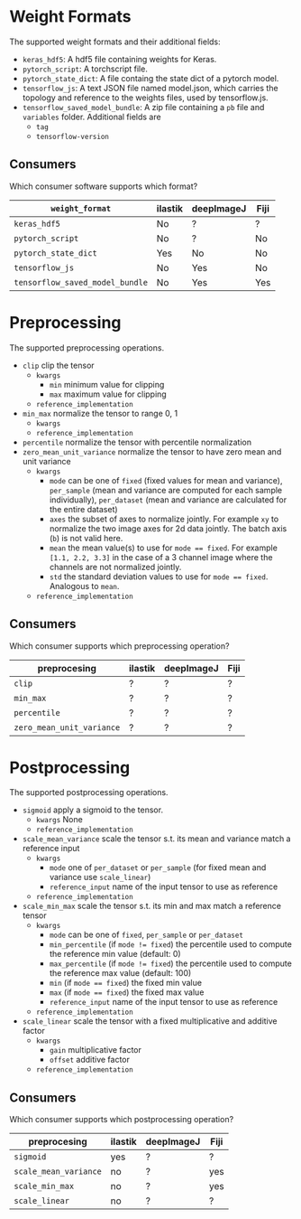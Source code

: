 # Weight Formats

The supported weight formats and their additional fields:

- `keras_hdf5`: A hdf5 file containing weights for Keras.
- `pytorch_script`: A torchscript file.
- `pytorch_state_dict`: A file containg the state dict of a pytorch model.
- `tensorflow_js`: A text JSON file named model.json, which carries the topology and reference to the weights files, used by tensorflow.js.
- `tensorflow_saved_model_bundle`: A zip file containing a `pb` file and `variables` folder. Additional fields are
  - `tag`
  - `tensorflow-version`

## Consumers

Which consumer software supports which format?

| `weight_format`       | ilastik | deepImageJ | Fiji |
| --------------------- | ------- | ---------- | ---- |
|  `keras_hdf5`         | No      | ?          | ?    | 
|  `pytorch_script`     | No      | ?          | No   |
|  `pytorch_state_dict` | Yes     | No         | No   |
|  `tensorflow_js`      | No      | Yes        | No   |
|  `tensorflow_saved_model_bundle` | No | Yes | Yes |


# Preprocessing

The supported preprocessing operations.

- `clip` clip the tensor
  - `kwargs`
    - `min` minimum value for clipping
    - `max` maximum value for clipping
  - `reference_implementation`
- `min_max` normalize the tensor to range 0, 1
  - `kwargs`
  - `reference_implementation`
- `percentile` normalize the tensor with percentile normalization
- `zero_mean_unit_variance` normalize the tensor to have zero mean and unit variance
  - `kwargs`
    - `mode` can be one of `fixed` (fixed values for mean and variance), `per_sample` (mean and variance are computed for each sample individually), `per_dataset` (mean and variance are calculated for the entire dataset)
    - `axes` the subset of axes to normalize jointly. For example `xy` to normalize the two image axes for 2d data jointly. The batch axis (`b`) is not valid here.
    - `mean` the mean value(s) to use for `mode == fixed`. For example `[1.1, 2.2, 3.3]` in the case of a 3 channel image where the channels are not normalized jointly.
    - `std` the standard deviation values to use for `mode == fixed`. Analogous to `mean`.
  - `reference_implementation`

## Consumers

Which consumer supports which preprocessing operation?

| preprocesing          | ilastik | deepImageJ | Fiji |
| --------------------- | ------- | ---------- | ---- |
|  `clip`               | ?       | ?          | ?    | 
|  `min_max`            | ?       | ?          | ?    |
|  `percentile`         | ?       | ?          | ?    |
|  `zero_mean_unit_variance` | ?  | ?          | ?    |


# Postprocessing

The supported postprocessing operations.

- `sigmoid` apply a sigmoid to the tensor.
  - `kwargs` None
  - `reference_implementation`
- `scale_mean_variance` scale the tensor s.t. its mean and variance match a reference input 
  - `kwargs`
    - `mode` one of `per_dataset` or `per_sample` (for fixed mean and variance use `scale_linear`)
    - `reference_input` name of the input tensor to use as reference
  - `reference_implementation`
- `scale_min_max` scale the tensor s.t. its min and max match a reference tensor
  - `kwargs`
    - `mode` can be one of `fixed`, `per_sample` or `per_dataset`
    - `min_percentile` (if `mode != fixed`) the percentile used to compute the reference min value (default: 0)
    - `max_percentile` (if `mode != fixed`) the percentile used to compute the reference max value (default: 100)
    - `min` (if `mode == fixed`) the fixed min value
    - `max` (if `mode == fixed`) the fixed max value
    - `reference_input` name of the input tensor to use as reference
  - `reference_implementation`
- `scale_linear` scale the tensor with a fixed multiplicative and additive factor
  - `kwargs`
    - `gain` multiplicative factor
    - `offset` additive factor
  - `reference_implementation`

## Consumers

Which consumer supports which postprocessing operation?

| preprocesing          | ilastik | deepImageJ | Fiji |
| --------------------- | ------- | ---------- | ---- |
|  `sigmoid`            | yes     | ?          | ?    | 
|  `scale_mean_variance`| no      | ?          | yes  |
|  `scale_min_max`      | no      | ?          | yes  |
|  `scale_linear`       | no      | ?          | ?    |
